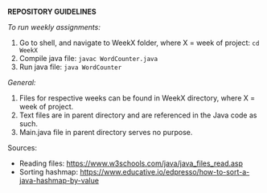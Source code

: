 **REPOSITORY GUIDELINES**

*To run weekly assignments:*

1. Go to shell, and navigate to WeekX folder, where X = week of project: `cd WeekX`
2. Compile java file: `javac WordCounter.java`
3. Run java file: `java WordCounter`

*General:*

1. Files for respective weeks can be found in WeekX directory, where X = week of project. 
2. Text files are in parent directory and are referenced in the Java code as such.
3. Main.java file in parent directory serves no purpose.

Sources:
- Reading files: https://www.w3schools.com/java/java_files_read.asp
- Sorting hashmap: https://www.educative.io/edpresso/how-to-sort-a-java-hashmap-by-value